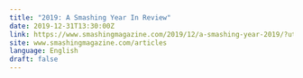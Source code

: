 ```yaml
---
title: "2019: A Smashing Year In Review"
date: 2019-12-31T13:30:00Z
link: https://www.smashingmagazine.com/2019/12/a-smashing-year-2019/?utm_medium=RSS&utm_source=news.12bit.vn
site: www.smashingmagazine.com/articles
language: English
draft: false
---
```

